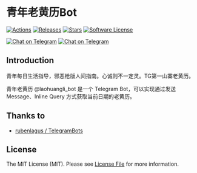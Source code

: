# 青年老黄历Bot

[![Actions][ico-actions]][link-actions]
[![Releases][ico-releases]][link-releases]
[![Stars][ico-stars]][link-stars]
[![Software License][ico-license]](LICENSE)

[![Chat on Telegram][ico-telegram]][link-telegram]
[![Chat on Telegram][ico-telegram-channel]][link-telegram-channel]


## Introduction

青年每日生活指导，邪恶枪版人间指南。心诚则不一定灵。TG第一山寨老黄历。

青年老黄历 @laohuangli_bot 是一个 Telegram Bot，可以实现通过发送 Message、Inline Query 方式获取当前日期的老黄历。

## Thanks to
- [rubenlagus / TelegramBots](https://github.com/rubenlagus/TelegramBots)

## License
The MIT License (MIT). Please see [License File](LICENSE) for more information.

[ico-actions]: https://github.com/HerbertGao/laohuangli_bot/workflows/Java%20CI%20with%20Maven/badge.svg
[ico-telegram]: https://img.shields.io/badge/@laohuangli__bot-2CA5E0.svg?style=flat-square&logo=telegram&label=Telegram
[ico-telegram-channel]: https://img.shields.io/badge/@laohuangli-2CA5E0.svg?style=flat-square&logo=telegram&label=Telegram
[ico-releases]: https://img.shields.io/github/release/HerbertGao/laohuangli_bot
[ico-stars]: https://img.shields.io/github/stars/HerbertGao/laohuangli_bot
[ico-license]: https://img.shields.io/github/license/HerbertGao/laohuangli_bot

[link-actions]: https://github.com/HerbertGao/laohuangli_bot/actions
[link-telegram]: https://t.me/laohuangli_bot
[link-telegram-channel]: https://t.me/laohuangli
[link-releases]: https://github.com/HerbertGao/laohuangli_bot/releases
[link-stars]: https://github.com/HerbertGao/laohuangli_bot
[link-license]: https://opensource.org/licenses/MIT